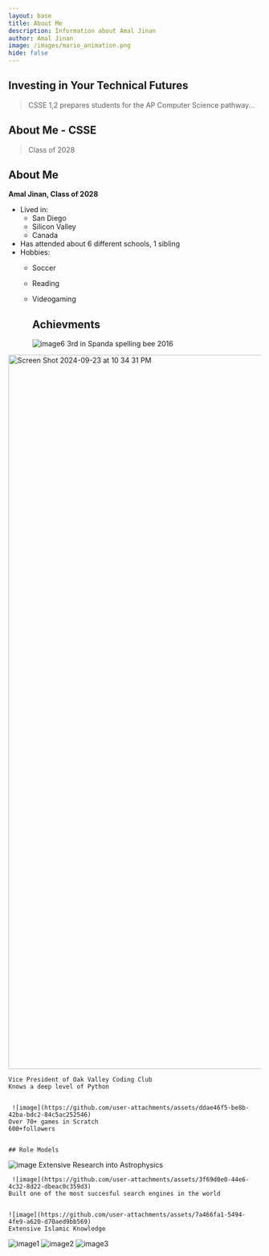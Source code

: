 ```yaml
---
layout: base
title: About Me
description: Information about Amal Jinan
author: Amal Jinan
image: /images/mario_animation.png
hide: false
---
```


## Investing in Your Technical Futures

> CSSE 1,2 prepares students for the AP Computer Science pathway...

## About Me - CSSE

> Class of 2028

## About Me
**Amal Jinan, Class of 2028**

- Lived in:
  - San Diego
  - Silicon Valley
  - Canada
- Has attended about 6 different schools, 1 sibling
- Hobbies:
  - Soccer
  - Reading
  - Videogaming
    ## Achievments


     ![image](https://github.com/user-attachments/assets/e54a18f1-7ebc-44b8-9ac1-aabd001d8964)6
    3rd in Spanda spelling bee 2016


<img width="1422" alt="Screen Shot 2024-09-23 at 10 34 31 PM" src="https://github.com/user-attachments/assets/5a5cb8c9-4ea1-492d-be0d-bb621e90488d">

    Vice President of Oak Valley Coding Club
    Knows a deep level of Python


     ![image](https://github.com/user-attachments/assets/ddae46f5-be8b-42ba-bdc2-84c5ac252546)
    Over 70+ games in Scratch
    600+followers


    ## Role Models

  
![image](https://github.com/user-attachments/assets/5cf29d46-655c-41ad-9161-64730dcf2b4f)
    Extensive Research into Astrophysics


     ![image](https://github.com/user-attachments/assets/3f69d0e0-44e6-4c32-8d22-dbeac0c359d3)
    Built one of the most succesful search engines in the world


    ![image](https://github.com/user-attachments/assets/7a466fa1-5494-4fe9-a620-d70aed9bb569)
    Extensive Islamic Knowledge


![image1](https://github.com/user-attachments/assets/8e7e0410-0850-4c60-ad49-dcbdbdcdb64e)
![image2](https://github.com/user-attachments/assets/fe63f52c-9044-4e0d-ba56-3dd01eb2e307)
![image3](https://github.com/user-attachments/assets/04037765-8b57-449f-91bf-08ca64c67c22)

<script src="https://utteranc.es/client.js"
        repo="AmalJinan/Amal_2025"
        issue-term="pathname"
        theme="github-light"
        crossorigin="anonymous" async>
</script>
